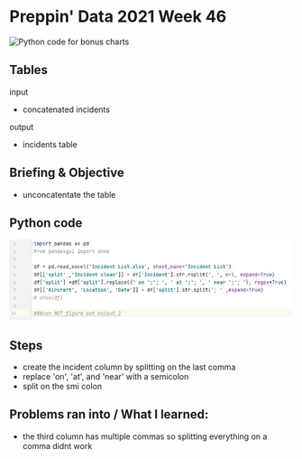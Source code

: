 # Preppin' Data 2021 Week 46
<img src='2020 w46.jpg?raw=true' alt="Python code for bonus charts">

## Tables
input
* concatenated incidents

output
* incidents table

## Briefing & Objective
* unconcatentate the table

## Python code
<a href="solution.py">
<img src='code snippit.jpg?raw=true' alt="Python code">
</a>

##  Steps
* create the incident column by splitting on the last comma
* replace 'on', 'at', and 'near' with a semicolon
* split on the smi colon

## Problems ran into / What I learned:
* the third column has multiple commas so splitting everything on a comma  didnt work
